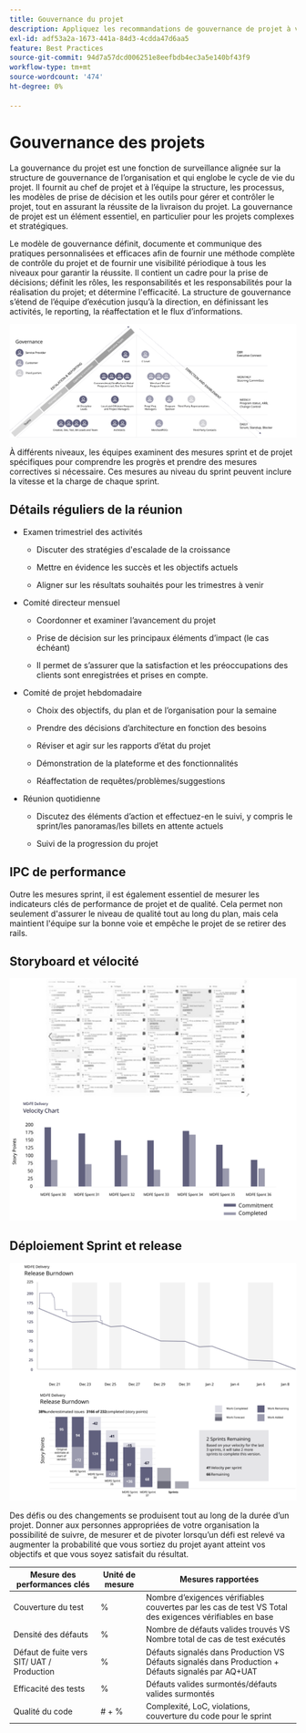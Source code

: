 ```yaml
---
title: Gouvernance du projet
description: Appliquez les recommandations de gouvernance de projet à votre mise en oeuvre Adobe Commerce.
exl-id: adf53a2a-1673-441a-84d3-4cdda47d6aa5
feature: Best Practices
source-git-commit: 94d7a57dcd006251e8eefbdb4ec3a5e140bf43f9
workflow-type: tm+mt
source-wordcount: '474'
ht-degree: 0%

---
```


# Gouvernance des projets

La gouvernance du projet est une fonction de surveillance alignée sur la structure de gouvernance de l’organisation et qui englobe le cycle de vie du projet. Il fournit au chef de projet et à l’équipe la structure, les processus, les modèles de prise de décision et les outils pour gérer et contrôler le projet, tout en assurant la réussite de la livraison du projet. La gouvernance de projet est un élément essentiel, en particulier pour les projets complexes et stratégiques.

Le modèle de gouvernance définit, documente et communique des pratiques personnalisées et efficaces afin de fournir une méthode complète de contrôle du projet et de fournir une visibilité périodique à tous les niveaux pour garantir la réussite. Il contient un cadre pour la prise de décisions; définit les rôles, les responsabilités et les responsabilités pour la réalisation du projet; et détermine l&#39;efficacité. La structure de gouvernance s’étend de l’équipe d’exécution jusqu’à la direction, en définissant les activités, le reporting, la réaffectation et le flux d’informations.

![Infographie de gouvernance du projet](../../assets/playbooks/project-governance.svg)

À différents niveaux, les équipes examinent des mesures sprint et de projet spécifiques pour comprendre les progrès et prendre des mesures correctives si nécessaire. Ces mesures au niveau du sprint peuvent inclure la vitesse et la charge de chaque sprint.

## Détails réguliers de la réunion

- Examen trimestriel des activités

   - Discuter des stratégies d&#39;escalade de la croissance

   - Mettre en évidence les succès et les objectifs actuels

   - Aligner sur les résultats souhaités pour les trimestres à venir

- Comité directeur mensuel

   - Coordonner et examiner l’avancement du projet

   - Prise de décision sur les principaux éléments d’impact (le cas échéant)

   - Il permet de s’assurer que la satisfaction et les préoccupations des clients sont enregistrées et prises en compte.

- Comité de projet hebdomadaire

   - Choix des objectifs, du plan et de l’organisation pour la semaine

   - Prendre des décisions d’architecture en fonction des besoins

   - Réviser et agir sur les rapports d’état du projet

   - Démonstration de la plateforme et des fonctionnalités

   - Réaffectation de requêtes/problèmes/suggestions

- Réunion quotidienne

   - Discutez des éléments d’action et effectuez-en le suivi, y compris le sprint/les panoramas/les billets en attente actuels

   - Suivi de la progression du projet

## IPC de performance

Outre les mesures sprint, il est également essentiel de mesurer les indicateurs clés de performance de projet et de qualité. Cela permet non seulement d&#39;assurer le niveau de qualité tout au long du plan, mais cela maintient l&#39;équipe sur la bonne voie et empêche le projet de se retirer des rails.

## Storyboard et vélocité

![Exemple de panorama Kanban](../../assets/playbooks/kanban-board-chart.svg)

## Déploiement Sprint et release

![Exemple de graphique de condensation de sprint et de version](../../assets/playbooks/sprint-release-burndown.svg)

Des défis ou des changements se produisent tout au long de la durée d’un projet. Donner aux personnes appropriées de votre organisation la possibilité de suivre, de mesurer et de pivoter lorsqu’un défi est relevé va augmenter la probabilité que vous sortiez du projet ayant atteint vos objectifs et que vous soyez satisfait du résultat.

<table>
<thead>
  <tr>
    <th>Mesure des performances clés</th>
    <th>Unité de mesure</th>
    <th>Mesures rapportées</th>
  </tr>
</thead>
<tbody>
  <tr>
    <td>Couverture du test</td>
    <td>%</td>
    <td>Nombre d’exigences vérifiables couvertes par les cas de test VS Total des exigences vérifiables en base</td>
  </tr>
  <tr>
    <td>Densité des défauts</td>
    <td>%</td>
    <td>Nombre de défauts valides trouvés VS Nombre total de cas de test exécutés</td>
  </tr>
  <tr>
    <td>Défaut de fuite vers SIT/ UAT / Production</td>
    <td>%</td>
    <td>Défauts signalés dans Production VS Défauts signalés dans Production + Défauts signalés par AQ+UAT</td>
  </tr>
  <tr>
    <td>Efficacité des tests</td>
    <td>%</td>
    <td>Défauts valides surmontés/défauts valides surmontés</td>
  </tr>
  <tr>
    <td>Qualité du code</td>
    <td># + %</td>
    <td>Complexité, LoC, violations, couverture du code pour le sprint</td>
  </tr>
</tbody>
</table>
